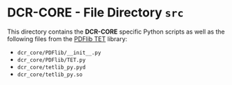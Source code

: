 # DCR-CORE - File Directory **`src`**

This directory contains the **DCR-CORE** specific Python scripts as well as the following files from the [PDFlib TET](https://www.pdflib.com/de/produkte/tet/) library:

- `dcr_core/PDFlib/__init__.py`
- `dcr_core/PDFlib/TET.py`
- `dcr_core/tetlib_py.pyd`
- `dcr_core/tetlib_py.so`
